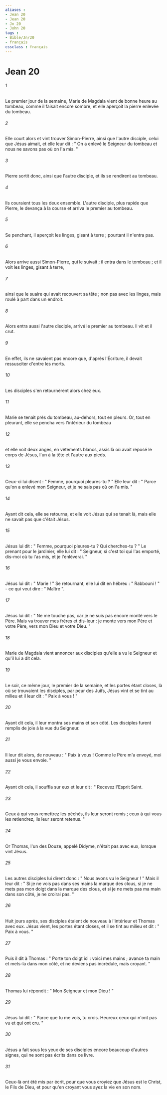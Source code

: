 ```yaml
---
aliases : 
- Jean 20
- Jean 20
- Jn 20
- John 20
tags : 
- Bible/Jn/20
- français
cssclass : français
---
```


# Jean 20

###### 1
Le premier jour de la semaine, Marie de Magdala vient de bonne heure au tombeau, comme il faisait encore sombre, et elle aperçoit la pierre enlevée du tombeau. 
###### 2
Elle court alors et vint trouver Simon-Pierre, ainsi que l'autre disciple, celui que Jésus aimait, et elle leur dit : " On a enlevé le Seigneur du tombeau et nous ne savons pas où on l'a mis. " 
###### 3
Pierre sortit donc, ainsi que l'autre disciple, et ils se rendirent au tombeau. 
###### 4
Ils couraient tous les deux ensemble. L'autre disciple, plus rapide que Pierre, le devança à la course et arriva le premier au tombeau. 
###### 5
Se penchant, il aperçoit les linges, gisant à terre ; pourtant il n'entra pas. 
###### 6
Alors arrive aussi Simon-Pierre, qui le suivait ; il entra dans le tombeau ; et il voit les linges, gisant à terre, 
###### 7
ainsi que le suaire qui avait recouvert sa tête ; non pas avec les linges, mais roulé à part dans un endroit. 
###### 8
Alors entra aussi l'autre disciple, arrivé le premier au tombeau. Il vit et il crut. 
###### 9
En effet, ils ne savaient pas encore que, d'après l'Écriture, il devait ressusciter d'entre les morts. 
###### 10
Les disciples s'en retournèrent alors chez eux. 
###### 11
Marie se tenait près du tombeau, au-dehors, tout en pleurs. Or, tout en pleurant, elle se pencha vers l'intérieur du tombeau 
###### 12
et elle voit deux anges, en vêtements blancs, assis là où avait reposé le corps de Jésus, l'un à la tête et l'autre aux pieds. 
###### 13
Ceux-ci lui disent : " Femme, pourquoi pleures-tu ? " Elle leur dit : " Parce qu'on a enlevé mon Seigneur, et je ne sais pas où on l'a mis. " 
###### 14
Ayant dit cela, elle se retourna, et elle voit Jésus qui se tenait là, mais elle ne savait pas que c'était Jésus. 
###### 15
Jésus lui dit : " Femme, pourquoi pleures-tu ? Qui cherches-tu ? " Le prenant pour le jardinier, elle lui dit : " Seigneur, si c'est toi qui l'as emporté, dis-moi où tu l'as mis, et je l'enlèverai. " 
###### 16
Jésus lui dit : " Marie ! " Se retournant, elle lui dit en hébreu : " Rabbouni ! " - ce qui veut dire : " Maître ". 
###### 17
Jésus lui dit : " Ne me touche pas, car je ne suis pas encore monté vers le Père. Mais va trouver mes frères et dis-leur : je monte vers mon Père et votre Père, vers mon Dieu et votre Dieu. " 
###### 18
Marie de Magdala vient annoncer aux disciples qu'elle a vu le Seigneur et qu'il lui a dit cela. 
###### 19
Le soir, ce même jour, le premier de la semaine, et les portes étant closes, là où se trouvaient les disciples, par peur des Juifs, Jésus vint et se tint au milieu et il leur dit : " Paix à vous ! " 
###### 20
Ayant dit cela, il leur montra ses mains et son côté. Les disciples furent remplis de joie à la vue du Seigneur. 
###### 21
Il leur dit alors, de nouveau : " Paix à vous ! Comme le Père m'a envoyé, moi aussi je vous envoie. " 
###### 22
Ayant dit cela, il souffla sur eux et leur dit : " Recevez l'Esprit Saint. 
###### 23
Ceux à qui vous remettrez les péchés, ils leur seront remis ; ceux à qui vous les retiendrez, ils leur seront retenus. " 
###### 24
Or Thomas, l'un des Douze, appelé Didyme, n'était pas avec eux, lorsque vint Jésus. 
###### 25
Les autres disciples lui dirent donc : " Nous avons vu le Seigneur ! " Mais il leur dit : " Si je ne vois pas dans ses mains la marque des clous, si je ne mets pas mon doigt dans la marque des clous, et si je ne mets pas ma main dans son côté, je ne croirai pas. " 
###### 26
Huit jours après, ses disciples étaient de nouveau à l'intérieur et Thomas avec eux. Jésus vient, les portes étant closes, et il se tint au milieu et dit : " Paix à vous. " 
###### 27
Puis il dit à Thomas : " Porte ton doigt ici : voici mes mains ; avance ta main et mets-la dans mon côté, et ne deviens pas incrédule, mais croyant. " 
###### 28
Thomas lui répondit : " Mon Seigneur et mon Dieu ! " 
###### 29
Jésus lui dit : " Parce que tu me vois, tu crois. Heureux ceux qui n'ont pas vu et qui ont cru. " 
###### 30
Jésus a fait sous les yeux de ses disciples encore beaucoup d'autres signes, qui ne sont pas écrits dans ce livre. 
###### 31
Ceux-là ont été mis par écrit, pour que vous croyiez que Jésus est le Christ, le Fils de Dieu, et pour qu'en croyant vous ayez la vie en son nom. 
